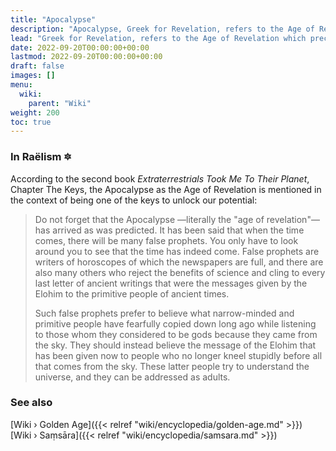```yaml
---
title: "Apocalypse"
description: "Apocalypse, Greek for Revelation, refers to the Age of Revelation which preceeds the ushering into the Golden Age. The revelation being revealed during the days of the Apoclypse is the circumstantial truth preserved by religious scriptures, in particular the Bible, namely that the Gods of old are people from another planet and have been mistaken for supernatural beings due to their highly advanced technological capabilities."
lead: "Greek for Revelation, refers to the Age of Revelation which preceeds the ushering into the Golden Age. The revelation being revealed during the days of the Apoclypse is the circumstantial truth preserved by religious scriptures, in particular the Bible, namely that the Gods of old are people from another planet and have been mistaken for supernatural beings due to their highly advanced technological capabilities."
date: 2022-09-20T00:00:00+00:00
lastmod: 2022-09-20T00:00:00+00:00
draft: false
images: []
menu:
  wiki:
    parent: "Wiki"
weight: 200
toc: true
---
```


### In Raëlism 🔯

According to the second book _Extraterrestrials Took Me To Their Planet_, Chapter The Keys, the Apocalypse as the Age of Revelation is mentioned in the context of being one of the keys to unlock our potential:

> Do not forget that the Apocalypse —literally the "age of revelation"— has arrived as was predicted. It has been said that when the time comes, there will be many false prophets. You only have to look around you to see that the time has indeed come. False prophets are writers of horoscopes of which the newspapers are full, and there are also many others who reject the benefits of science and cling to every last letter of ancient writings that were the messages given by the Elohim to the primitive people of ancient times.
>
> Such false prophets prefer to believe what narrow-minded and primitive people have fearfully copied down long ago while listening to those whom they considered to be gods because they came from the sky. They should instead believe the message of the Elohim that has been given now to people who no longer kneel stupidly before all that comes from the sky. These latter people try to understand the universe, and they can be addressed as adults.

### See also

[Wiki › Golden Age]({{< relref "wiki/encyclopedia/golden-age.md" >}})</br>
[Wiki › Saṃsāra]({{< relref "wiki/encyclopedia/samsara.md" >}})</br>

